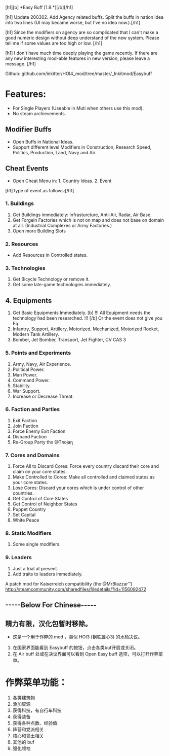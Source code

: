 [h1][b] +Easy Buff [1.9.*][/b][/h1]

[h1] Update 200302. Add Agency related buffs. Split the buffs in nation idea into two lines (UI may became worse, but I've no idea now.).[/h1]

[h1] Since the modifiers on agency are so complicated that I can't make a good numeric design without deep understand of the new system. Please tell me if some values are too high or low. [/h1]

[h1] I don't have much time deeply playing the game recently. If there are any new interesting mod-able features in new version, please leave a message.  [/h1]


Github:  github.com/inkitter/HOI4_mod/tree/master/_Inkitmod/Easybuff


# Features:
* For Single Players (Useable in Muti when others use this mod). 
* No steam archievements.

## Modifier Buffs
* Open Buffs in National Ideas.
* Support different level Modifiers in Construction, Research Speed, Politics, Production, Land, Navy and Air.

## Cheat Events
* Open Cheat Menu in: 1. Country Ideas.  2. Event

[h1]Type of event as follows:[/h1]

### 1. Buildings
1. Get Buildings immediately: Infrasturcture, Anti-Air, Radar, Air Base.
2. Get Forgein Factories which is not on map and does not base on domain at all. (Industrial Complexes or Army Factories.)
3. Open more Building Slots
### 2. Resources
* Add Resources in Controlled states.

### 3. Technologies
1. Get Bicycle Technology or remove it.
2. Get some late-game technologies immediately.

## 4. Equipments
1. Get Basic Equipments Immediately. [b] !!! All Equipment needs the technology had been researched. !!! [/b] Or the event does not give you Eq.
2. Infantry, Support, Artillery, Motorized, Mechanized, Motorized Rocket, Modern Tank Artillery.
3. Bomber, Jet Bomber, Transport, Jet Fighter, CV CAS 3

### 5. Points and Experiments
1. Army, Navy, Air Experience.
2. Political Power.
3. Man Power.
4. Command Power.
5. Stability.
6. War Support.
7. Increase or Decrease Threat.

### 6. Faction and Parties
1. Exit Faction
2. Join Faction
3. Force Enemy Exit Faction
4. Disband Faction
5. Re-Group Party  thx @Ƭʀoɉaɳ

### 7. Cores and Domains
1. Force All to Discard Cores: Force every country discard their core and claim on your core states.
2. Make Controlled to Cores: Make all controlled and claimed states as your core states.
3. Lose Cores: Discard your cores which is under control of other countries.
4. Get Control of Core States
5. Get Control of Neighbor States
6. Puppet Country
7. Set Capital
8. White Peace

### 8. Static Modifiers
1. Some single modifiers.

### 9. Leaders
1. Just a trial at present.
2. Add traits to leaders immediately.


A patch mod for Kaiserreich compatibility (thx @MrBlazzar™) http://steamcommunity.com/sharedfiles/filedetails/?id=1156092472

## -----Below For Chinese-----

## 精力有限，汉化包暂时移除。

* 这是一个用于作弊的 mod ，类似 HOI3 (钢铁雄心3) 的水桶决议。
1. 在国家界面能看到 Easybuff 的按钮，点击各类buf开启或关闭。
2. 在 Air buff 处或在决议界面可以看到 Open Easy buff 选项，可以打开作弊菜单。

# 作弊菜单功能：
1. 各类建筑物
2. 添加资源
3. 获得科技，有自行车科技
4. 获得装备
5. 获得各种点数、经验值
6. 阵营和党派相关
7. 核心和领土相关
8. 其他的 buf
9. 强化领袖